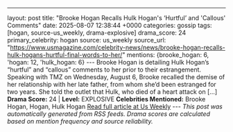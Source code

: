 ---
layout: post
title: "Brooke Hogan Recalls Hulk Hogan's ‘Hurtful’ and 'Callous' Comments"
date: 2025-08-07 12:38:44 +0000
categories: gossip
tags: [hogan, source-us_weekly, drama-explosive]
drama_score: 24
primary_celebrity: hogan
source: us_weekly
source_url: "https://www.usmagazine.com/celebrity-news/news/brooke-hogan-recalls-hulk-hogans-hurtful-final-words-to-her/"
mentions: {brooke_hogan: 6, 'hogan: 12, 'hulk_hogan: 6} --- Brooke Hogan is detailing Hulk Hogan’s “hurtful” and “callous” comments to her prior to their estrangement. Speaking with TMZ on Wednesday, August 6, Brooke recalled the demise of her relationship with her late father, from whom she’d been estranged for two years. She told the outlet that Hulk, who died of a heart attack on […] **Drama Score:** 24 | **Level:** EXPLOSIVE **Celebrities Mentioned:** Brooke Hogan, Hogan, Hulk Hogan [Read full article at Us Weekly](https://www.usmagazine.com/celebrity-news/news/brooke-hogan-recalls-hulk-hogans-hurtful-final-words-to-her/) --- *This post was automatically generated from RSS feeds. Drama scores are calculated based on mention frequency and source reliability.*